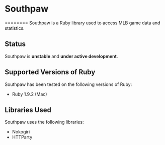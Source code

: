 # Southpaw
========
Southpaw is a Ruby library used to access MLB game data and statistics.

## Status

Southpaw is **unstable** and **under active development**. 

## Supported Versions of Ruby

Southpaw has been tested on the following versions of Ruby:

* Ruby 1.9.2 (Mac)

## Libraries Used

Southpaw uses the following libraries:

* Nokogiri
* HTTParty
